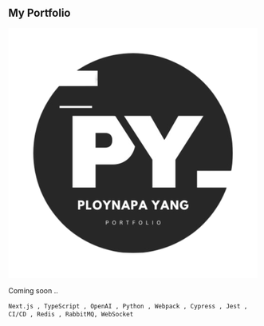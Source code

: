 ## My Portfolio

![Logo](https://github.com/Ploynpk/myportfolio/blob/main/public/assests/logo.png?raw=true)

Coming soon ..

   ```
  Next.js , TypeScript , OpenAI , Python , Webpack , Cypress , Jest , CI/CD , Redis , RabbitMQ, WebSocket
   ```
